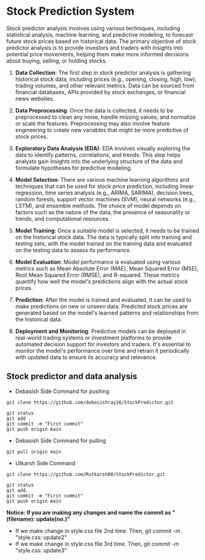 # Stock Prediction System

Stock predictor analysis involves using various techniques, including statistical analysis, machine learning, and predictive modeling, to forecast future stock prices based on historical data. The primary objective of stock predictor analysis is to provide investors and traders with insights into potential price movements, helping them make more informed decisions about buying, selling, or holding stocks.

1. **Data Collection**: The first step in stock predictor analysis is gathering historical stock data, including prices (e.g., opening, closing, high, low), trading volumes, and other relevant metrics. Data can be sourced from financial databases, APIs provided by stock exchanges, or financial news websites.

2. **Data Preprocessing**: Once the data is collected, it needs to be preprocessed to clean any noise, handle missing values, and normalize or scale the features. Preprocessing may also involve feature engineering to create new variables that might be more predictive of stock prices.

3. **Exploratory Data Analysis (EDA)**: EDA involves visually exploring the data to identify patterns, correlations, and trends. This step helps analysts gain insights into the underlying structure of the data and formulate hypotheses for predictive modeling.

4. **Model Selection**: There are various machine learning algorithms and techniques that can be used for stock price prediction, including linear regression, time series analysis (e.g., ARIMA, SARIMA), decision trees, random forests, support vector machines (SVM), neural networks (e.g., LSTM), and ensemble methods. The choice of model depends on factors such as the nature of the data, the presence of seasonality or trends, and computational resources.

5. **Model Training**: Once a suitable model is selected, it needs to be trained on the historical stock data. The data is typically split into training and testing sets, with the model trained on the training data and evaluated on the testing data to assess its performance.

6. **Model Evaluation**: Model performance is evaluated using various metrics such as Mean Absolute Error (MAE), Mean Squared Error (MSE), Root Mean Squared Error (RMSE), and R-squared. These metrics quantify how well the model's predictions align with the actual stock prices.

7. **Prediction**: After the model is trained and evaluated, it can be used to make predictions on new or unseen data. Predicted stock prices are generated based on the model's learned patterns and relationships from the historical data.

8. **Deployment and Monitoring**: Predictive models can be deployed in real-world trading systems or investment platforms to provide automated decision support for investors and traders. It's essential to monitor the model's performance over time and retrain it periodically with updated data to ensure its accuracy and relevance.

## Stock predictor and data analysis

- Debasish Side Command for pushing

```text
git clone https://github.com/debasishray16/StockPredictor.git

git status
git add .
git commit -m "First commit"
git push origin main
```

- Debasish Side Command for pulling

```text
git pull origin main
```

- Utkarsh Side Command

```
git clone https://github.com/Rutkarsh08/StockPredictor.git

git status
git add.
git commit -m "First commit"
git push origin main
```


**Notice: If you are making any changes and name the commit as "(filename): update(no.)"**

- If we make change in style.css file 2nd time. Then, git commit -m "style.css: update2"
- If we make change in style.css file 3rd time. Then, git commit -m "style.css: update3"
